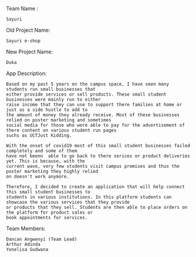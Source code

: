 Team Name : 
    
    Sayuri   
    
Old Project Name: 

    Sayuri e-shop
  
New Project Name: 

    Duka
    
App Description:
    
    Based on my past 5 years on the campus space, I have seen many students run small businesses that 
    either provide services or sell products. These small student businesses were mainly run to either 
    raise income that they can use to support there families at home or just as a side hustle to add to
    the amount of money they already receive. Most of these businesses relied on poster marketing and sometimes 
    social media for those who were able to pay for the advertisement of there content on various student run pages 
    suchs as UCTJust Kidding.
    
    With the onset of covid19 most of this small student businesses failed completely and some of them 
    have not beenn  able to go back to there serices or product deliveries yet. This is because, with the 
    current wave, very few students visit campus premises and thus the poster marketing they highly relied 
    on doesn't work anymore. 
    
    Therefore, I decided to create an application that will help connect this small student businesses to 
    students in various institutions. In this platform students can showcase the various services that they provide 
    or products that they sell. Students are then able to place orders on the platform for product sales or 
    book appointments for services.
    
Team Members:
    
    Dancan Angwenyi (Team Lead)
    Arthur Adinda
    Yonelisa Gudwana
